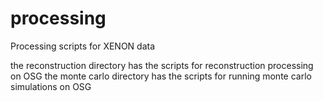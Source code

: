# processing
Processing scripts for XENON data

the reconstruction directory has the scripts for reconstruction processing on OSG
the monte carlo directory has the scripts for running monte carlo simulations on OSG
